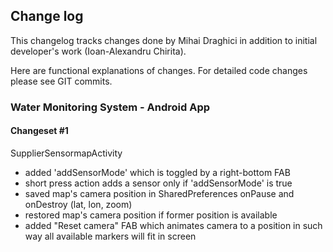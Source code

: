 ## Change log
This changelog tracks changes done by Mihai Draghici in addition to initial developer's work (Ioan-Alexandru Chirita).

Here are functional explanations of changes. For detailed code changes please see GIT commits.

### Water Monitoring System - Android App

#### Changeset #1
SupplierSensormapActivity
* added 'addSensorMode' which is toggled by a right-bottom FAB
* short press action adds a sensor only if 'addSensorMode' is true
* saved map's camera position in SharedPreferences onPause and onDestroy (lat, lon, zoom)
* restored map's camera position if former position is available 
* added "Reset camera" FAB which animates camera to a position in such way all available markers will fit in screen
